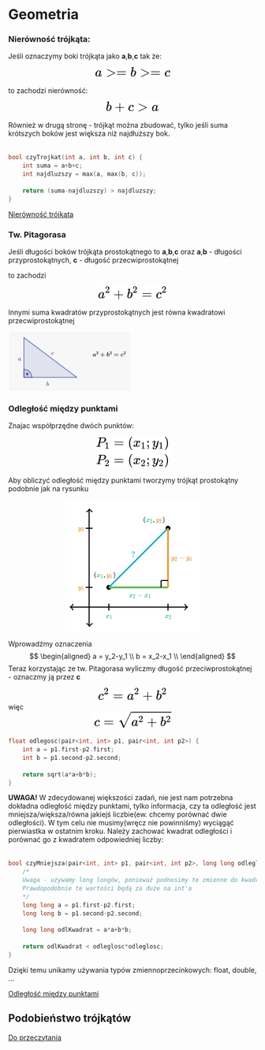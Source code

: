 # Geometria

### Nierówność trójkąta:

Jeśli oznaczymy boki trójkąta jako **a**,**b**,**c** tak że:
<!-- $$
a >= b >= c
$$ --> 

<div align="center"><img style="background: white;" src="../svg/88fCE5EyTM.svg"></div>

to zachodzi nierówność:

<!-- $$
b+c > a
$$ --> 

<div align="center"><img style="background: white;" src="../svg/jyEiZp1QVi.svg"></div>

Również w drugą stronę - trójkąt można zbudować, tylko jeśli suma krótszych boków jest większa
niż najdłuższy bok.

```cpp

bool czyTrojkat(int a, int b, int c) {
    int suma = a+b+c;
    int najdluzszy = max(a, max(b, c));

    return (suma-najdluzszy) > najdluzszy;
}
```
[Nierówność trójkąta](http://oblicz.com.pl/nierownosc-trojkata/)

### Tw. Pitagorasa

Jeśli długości boków trójkąta prostokątnego to **a**,**b**,**c**
oraz **a**,**b** - długości przyprostokątnych, **c** - długość przecwiprostokątnej

to zachodzi 

<!-- $$
a^2+b^2 = c^2
$$ --> 

<div align="center"><img style="background: white;" src="../svg/enAKzc7DOZ.svg"></div>

Innymi suma kwadratów przyprostokątnych jest równa kwadratowi przecwiprostokątnej

![Tw. Pitagorasa](/zdjecia/tw_pitagorasa.png)

### Odległość między punktami

Znajac współprzędne dwóch punktów:

<!-- $$
\begin{aligned}
P_1 = (x_1; y_1) \\
P_2 = (x_2; y_2) 
\end{aligned}
$$ --> 

<div align="center"><img style="background: white;" src="../svg/e5hHAvLSV3.svg"></div>

Aby obliczyć odległość między punktami tworzymy trójkąt prostokątny podobnie jak na rysunku


<div align="center"><img style="background: white;" src="/zdjecia/odl_punkty.png"></div>

Wprowadźmy oznaczenia
$$
\begin{aligned}
a = y_2-y_1 \\ 
b = x_2-x_1 \\
\end{aligned}
$$
Teraz korzystając ze tw. Pitagorasa wyliczmy długość przeciwprostokątnej - oznaczmy ją przez **c**
<!-- $$
c^2 = a^2+b^2
$$ --> 

<div align="center"><img style="background: white;" src="../svg/LEjqYbzDad.svg"></div>
więc

<!-- $$
c = \sqrt{a^2+b^2}
$$ --> 

<div align="center"><img style="background: white;" src="../svg/bDRzqb99rm.svg"></div>

```cpp
float odlegosc(pair<int, int> p1, pair<int, int p2>) {
    int a = p1.first-p2.first;
    int b = p1.second-p2.second;

    return sqrt(a*a+b*b);
}
```

**UWAGA!**
W zdecydowanej większości zadań, nie jest nam potrzebna dokładna odległość między punktami, tylko informacja, czy ta odległość jest mniejsza/większa/równa jakiejś liczbie(ew. chcemy porównać dwie odległości). W tym celu nie musimy(wręcz nie powinniśmy) wyciągąć pierwiastka w ostatnim kroku. Należy zachować kwadrat odległości i porównać go z kwadratem odpowiedniej liczby:

```cpp

bool czyMniejsza(pair<int, int> p1, pair<int, int p2>, long long odleglosc) {
    /*
    Uwaga - używamy long longów, ponieważ podnosimy te zmienne do kwadratu. 
    Prawdopodobnie te wartości będą za duże na int'a
    */
    long long a = p1.first-p2.first;
    long long b = p1.second-p2.second;

    long long odlKwadrat = a*a+b*b;

    return odlKwadrat < odleglosc*odleglosc;
}
```

Dzięki temu unikamy używania typów zmiennoprzecinkowych: float, double, ...

[Odległość między punktami](https://matematykaszkolna.pl/strona/1248.html)



## Podobieństwo trójkątów

[Do przeczytania](https://www.matemaks.pl/podobienstwo-trojkatow.html)